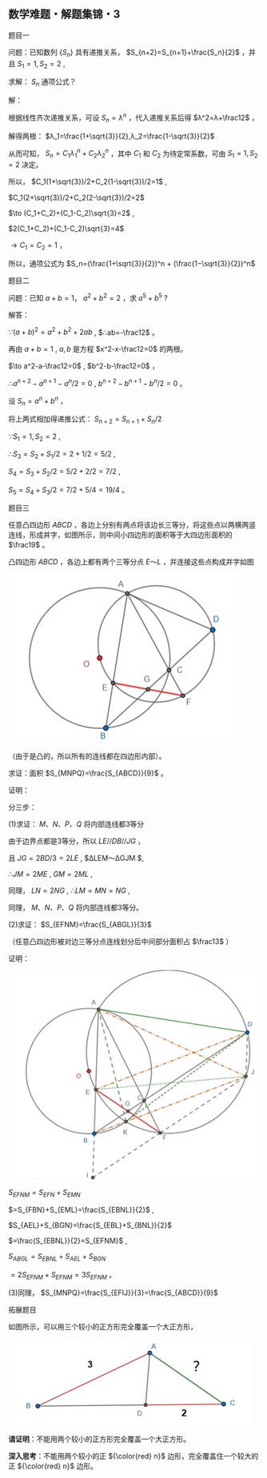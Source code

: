 ## 数学难题・解题集锦・3

题目一

问题：已知数列 $\{S_n\}$ 具有递推关系， $S_{n+2}=S_{n+1}+\frac{S_n}{2}$ ，并且 $S_1=1,S_2=2$ ,

求解： $S_n$ 通项公式？

解：

根据线性齐次递推关系，可设 $S_n=λ^n$ ，代入递推关系后得 $λ^2=λ+\frac12$ ，

解得两根： $λ_1=\frac{1+\sqrt{3}}{2},λ_2=\frac{1-\sqrt{3}}{2}$

从而可知， $S_n=C_1λ_1^n+C_2λ_2^n$ ，其中 $C_1$ 和 $C_2$ 为待定常系数，可由 $S_1=1,S_2=2$ 决定。

所以， $C_1(1+\sqrt{3})/2+C_2(1-\sqrt{3})/2=1$ , 

$C_1(2+\sqrt{3})/2+C_2(2-\sqrt{3})/2=2$ 

$\to (C_1+C_2)+(C_1-C_2)\sqrt{3}=2$ , 

$2(C_1+C_2)+(C_1-C_2)\sqrt{3}=4$ 

$\to C_1=C_2=1$ ，

所以，通项公式为 $S_n=(\frac{1+\sqrt{3}}{2})^n + (\frac{1−\sqrt{3}}{2})^n$

题目二


问题：已知 $a+b=1$， $a^2+b^2=2$ ，求 $a^5+b^5$ ?

解答：

$∵(a+b)^2=a^2+b^2+2ab$ , $∴ab=-\frac12$ 。

再由 $a+b=1$ , $a,b$ 是方程 $x^2-x-\frac12=0$ 的两根。

$\to a^2-a-\frac12=0$ , $b^2-b-\frac12=0$ ， 

$∴a^{n+2}-a^{n+1}-a^n/2=0$ , $b^{n+2}-b^{n+1}-b^n/2=0$ 。

设 $S_n=a^n+b^n$ ，

将上两式相加得递推公式： $S_{n+2}=S_{n+1}+S_n/2$

$∵S_1=1,S_2=2$ , 

$∴S_3=S_2+S_1/2=2+1/2=5/2$ , 

$S_4=S_3+S_2/2=5/2+2/2=7/2$ ,

$S_5=S_4+S_3/2=7/2+5/4=19/4$ 。

题目三

任意凸四边形 $ABCD$ ，各边上分别有两点将该边长三等分，将这些点以两横两竖连线，形成井字，如图所示，则中间小四边形的面积等于大四边形面积的 $\frac19$ 。

凸四边形 $ABCD$ ，各边上都有两个三等分点 $E～L$ ，并连接这些点构成井字如图

![图1](/pics/p47-1.png)

（由于是凸的，所以所有的连线都在四边形内部）。

求证：面积 $S_{MNPQ}=\frac{S_{ABCD}}{9}$ 。

证明：

分三步：

(1)求证： $M、N、P、Q$ 将内部连线都3等分

由于边界点都是3等分，所以 $LE//DB//JG$ ，

且 $JG=2BD/3=2LE$ , $ΔLEM～ΔGJM $, 

$∴JM=2ME$ , $GM=2ML$ ,

同理， $LN=2NG$ , $∴LM=MN=NG$ ,

同理， $M、N、P、Q$ 将内部连线都3等分。

(2)求证： $S_{EFNM}=\frac{S_{ABGL}}{3}$ 

（任意凸四边形被对边三等分点连线划分后中间部分面积占 $\frac13$ ）

证明：

![图2](/pics/p47-1.2.png)

$S_{EFNM}=S_{EFN}+S_{EMN}$ 

$=S_{FBN}+S_{EML}=\frac{S_{EBNL}}{2}$ ,

$S_{AEL}+S_{BGN}=\frac{S_{EBL}+S_{BNL}}{2}$ 

$=\frac{S_{EBNL}}{2}=S_{EFNM}$ ,

$S_{ABGL}=S_{EBNL}+S_{AEL}+S_{BGN}$ 

$=2S_{EFNM}+S_{EFNM}=3S_{EFNM}$ 。

(3)同理， $S_{MNPQ}=\frac{S_{EFIJ}}{3}=\frac{S_{ABCD}}{9}$

拓展题目

如图所示，可以用三个较小的正方形完全覆盖一个大正方形，

![图3](/pics/p47-2.png)

**请证明**：不能用两个较小的正方形完全覆盖一个大正方形。

**深入思考**：不能用两个较小的正 ${\color{red} n}$ 边形，完全覆盖住一个较大的正 ${\color{red} n}$ 边形。










